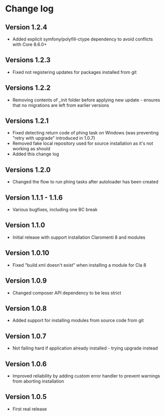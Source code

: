 # Change log #

## Version 1.2.4
 * Added explicit symfony/polyfill-ctype dependency to avoid conflicts with Core 8.6.0+

## Versions 1.2.3
 * Fixed not registering updates for packages installed from git

## Versions 1.2.2
 * Removing contents of _init folder before applying new update - ensures that no migrations are left from earlier versions

## Versions 1.2.1
 * Fixed detecting return code of phing task on Windows (was preventing "retry with upgrade" introduced in 1.0.7)
 * Removed fake local repository used for source installation as it's not working as should
 * Added this change log

## Versions 1.2.0
 * Changed the flow to run phing tasks after autoloader has been created

## Version 1.1.1 - 1.1.6
 * Various bugfixes, including one BC break

## Version 1.1.0
 * Initial release with support installation Claromenti 8 and modules

## Version 1.0.10
 * Fixed "build.xml doesn't exist" when installing a module for Cla 8

## Version 1.0.9
 * Changed composer API dependency to be less strict

## Version 1.0.8
 * Added support for installing modules from source code from git

## Version 1.0.7
 * Not failing hard if application already installed - trying upgrade instead

## Version 1.0.6
 * Improved reliability by adding custom error handler to prevent warnings from aborting installation

## Version 1.0.5
 * First real release
